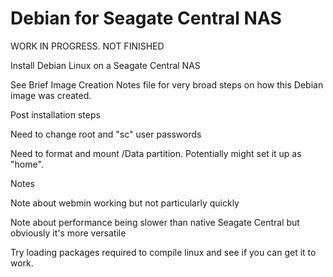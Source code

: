 # Debian for Seagate Central NAS

WORK IN PROGRESS. NOT FINISHED

Install Debian Linux on a Seagate Central NAS

See  Brief Image Creation Notes file for very broad steps on how this 
Debian image was created. 

Post installation steps

Need to change root and "sc" user passwords

Need to format and mount /Data partition. Potentially might set it up as "home".

Notes

Note about webmin working but not particularly quickly

Note about performance being slower than native Seagate Central but obviously
it's more versatile

Try loading packages required to compile linux and see if you can get it to work. 


